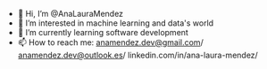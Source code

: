 - 👋 Hi, I’m @AnaLauraMendez
- 👀 I’m interested in machine learning and data's world
- 🌱 I’m currently learning software development 
- 📫 How to reach me:
anamendez.dev@gmail.com/
anamendez.dev@outlook.es/
linkedin.com/in/ana-laura-mendez/
                     

<!---
AnaLauraMendez/AnaLauraMendez is a ✨ special ✨ repository because its `README.md` (this file) appears on your GitHub profile.
You can click the Preview link to take a look at your changes.
--->
